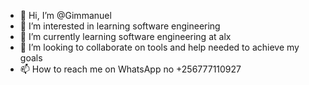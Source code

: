 - 👋 Hi, I’m @Gimmanuel
- 👀 I’m interested in learning software engineering
- 🌱 I’m currently learning software engineering at alx
- 💞️ I’m looking to collaborate on tools and help needed to achieve my goals
- 📫 How to reach me on WhatsApp no +256777110927

<!---
Gimmanuel/Gimmanuel is a ✨ special ✨ repository because its `README.md` (this file) appears on your GitHub profile.
You can click the Preview link to take a look at your changes.
--->
